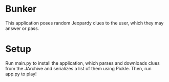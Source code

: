 # Bunker

This application poses random Jeopardy clues to the user, which they may answer or pass.

# Setup

Run main.py to install the application, which parses and downloads clues from the JArchive and serializes a list of them using Pickle. Then, run app.py to play!
